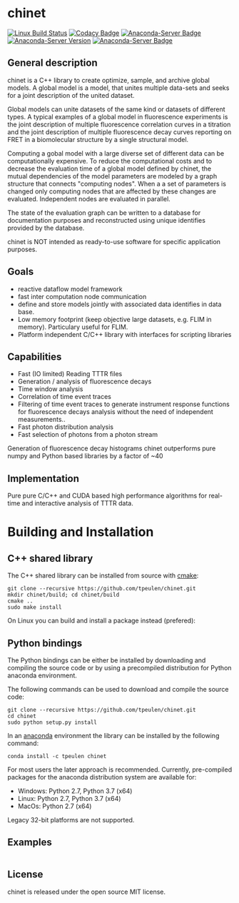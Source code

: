 # chinet
[![Linux Build Status](https://travis-ci.org/tpeulen/chinet.svg?branch=master)](https://travis-ci.org/tpeulen/chinet)
[![Codacy Badge](https://api.codacy.com/project/badge/Grade/9b8528bd067148d68d55cb3edeb10fe6)](https://www.codacy.com?utm_source=github.com&amp;utm_medium=referral&amp;utm_content=tpeulen/chinet&amp;utm_campaign=Badge_Grade)
[![Anaconda-Server Badge](https://anaconda.org/tpeulen/chinet/badges/installer/conda.svg)](https://conda.anaconda.org/tpeulen)
[![Anaconda-Server Version](https://anaconda.org/tpeulen/chinet/badges/version.svg)](https://anaconda.org/tpeulen/chinet)
[![Anaconda-Server Badge](https://anaconda.org/tpeulen/chinet/badges/platforms.svg)](https://anaconda.org/tpeulen/chinet)

## General description

chinet is a C++ library to create optimize, sample, and archive global 
models. A global model is a model, that unites multiple data-sets and
seeks for a joint description of the united dataset.

Global models can unite datasets of the same kind or datasets of 
different types. A typical examples of a global model in fluorescence 
experiments is the joint description of multiple fluorescence 
correlation curves in a titration and the joint description of multiple
fluorescence decay curves reporting on FRET in a biomolecular structure
by a single structural model.

Computing a gobal model with a large diverse set of different data 
can be computationally expensive. To reduce the computational costs
and to decrease the evaluation time of a global model defined by chinet,
the mutual dependencies of the model parameters are modeled by a graph
structure that connects "computing nodes". When a a set of parameters is
changed only computing nodes that are affected by these changes are 
evaluated. Independent nodes are evaluated in parallel. 

The state of the evaluation graph can be written to a database for 
documentation purposes and reconstructed using unique identifies 
provided by the database. 

chinet is NOT intended as ready-to-use software for specific application 
purposes.

## Goals

*  reactive dataflow model framework  
*  fast inter computation node communication
*  define and store models jointly with associated data identifies in data base.
*  Low memory footprint (keep objective large datasets, e.g.  FLIM in memory). 
  Particulary useful for FLIM.
*  Platform independent C/C++ library with interfaces for scripting libraries 

## Capabilities

*  Fast (IO limited) Reading TTTR files
*  Generation / analysis of fluorescence decays
*  Time window analysis
*  Correlation of time event traces
*  Filtering of time event traces to generate instrument response 
   functions for fluorescence decays analysis without the need of independent measurements.. 
*  Fast photon distribution analysis
*  Fast selection of photons from a photon stream

Generation of fluorescence decay histograms chinet outperforms pure numpy and Python based
libraries by a factor of ~40  

## Implementation

Pure pure C/C++ and CUDA based high performance algorithms for real-time and interactive 
analysis of TTTR data.

# Building and Installation

## C++ shared library

The C++ shared library can be installed from source with [cmake](https://cmake.org/):

```console
git clone --recursive https://github.com/tpeulen/chinet.git
mkdir chinet/build; cd chinet/build
cmake ..
sudo make install
```

On Linux you can build and install a package instead (prefered):

## Python bindings
The Python bindings can be either be installed by downloading and 
compiling the source code or by using a precompiled distribution for 
Python anaconda environment.


The following commands can be used to download and compile the source 
code:

```console
git clone --recursive https://github.com/tpeulen/chinet.git
cd chinet
sudo python setup.py install
```

In an [anaconda](https://www.anaconda.com/) environment the library can 
be installed by the following command: 
```console
conda install -c tpeulen chinet
```

For most users the later approach is recommended. Currently, 
pre-compiled packages for the anaconda distribution system are 
available for:

*  Windows: Python 2.7, Python 3.7 (x64)
*  Linux: Python 2.7, Python 3.7 (x64)
*  MacOs: Python 2.7 (x64)

Legacy 32-bit platforms are not supported.

## Examples


```python

```
  

## License

chinet is released under the open source MIT license.
